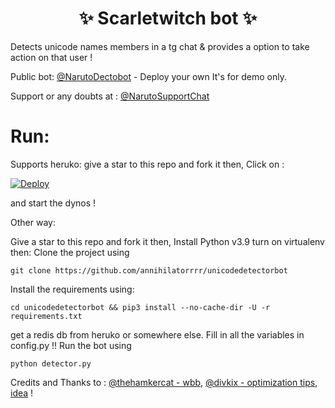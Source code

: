 <h1 align="center"> 
    ✨ Scarletwitch bot ✨ 
</h1>
Detects unicode names members in a tg chat & provides a option to take action on that user !

Public bot: [@NarutoDectobot](https://telegram.me/scarletwitchprobot) - Deploy your own It's for demo only.

Support or any doubts at : [@NarutoSupportChat](https://telegram.me/NarutoSupportChat)

# Run:
Supports heruko:
give a star to this repo and fork it then,
Click on :

<a href="https://heroku.com/deploy?template=https://github.com/ToxicDeeModder1/unicodedetectorbot">
            <img src="https://www.herokucdn.com/deploy/button.svg" alt="Deploy">
        </a>

and start the dynos !

Other way:

Give a star to this repo and fork it then,
Install Python v3.9
turn on virtualenv then:
Clone the project using

``git clone https://github.com/annihilatorrrr/unicodedetectorbot``

Install the requirements using:

``cd unicodedetectorbot && pip3 install --no-cache-dir -U -r requirements.txt``

get a redis db from heruko or somewhere else.
Fill in all the variables in config.py !!
Run the bot using

``python detector.py``

Credits and Thanks to :
[@thehamkercat - wbb](https://github.com/TheHamkerCat/WilliamButcherBot), [@divkix - optimization tips](https://github.com/DivideProjects/Alita_Robot), [idea](https://github.com/Squirrel-Network/nebula8/blob/master/core/utilities/regex.py) !
